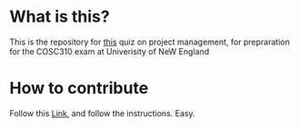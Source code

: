 # What is this?

This is the repository for [this](https://h3x.github.io/PM-quiz/) quiz on project management, for prepraration for the COSC310 exam at Univerisity of NeW England

# How to contribute

Follow this [Link](https://gist.github.com/h3x/b2e1b948175e3f3e1ebc38ece31b8d0c), and follow the instructions. Easy.